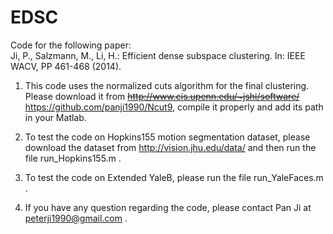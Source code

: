# EDSC
Code for the following paper:  
Ji, P., Salzmann, M., Li, H.: Efficient dense subspace clustering. In:  IEEE WACV, PP 461-468 (2014).

1. This code uses the normalized cuts algorithm for the final clustering. Please download it from ~~http://www.cis.upenn.edu/~jshi/software/~~ https://github.com/panji1990/Ncut9, compile it properly and add its path in your Matlab.

2. To test the code on Hopkins155 motion segmentation dataset, please download the dataset from http://vision.jhu.edu/data/ and then run the file run_Hopkins155.m .

3. To test the code on Extended YaleB, please run the file run_YaleFaces.m .

4. If you have any question regarding the code, please contact Pan Ji at peterji1990@gmail.com .
